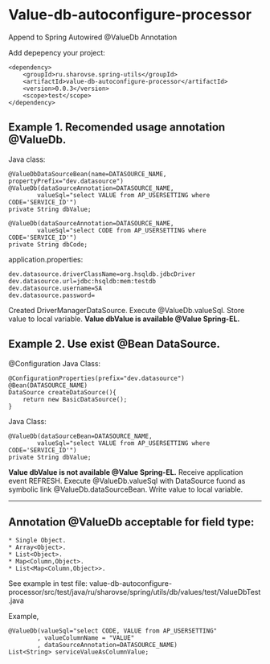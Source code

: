 # Value-db-autoconfigure-processor
Append to Spring Autowired @ValueDb Annotation

Add depepency your project:
	
	<dependency>
		<groupId>ru.sharovse.spring-utils</groupId>
		<artifactId>value-db-autoconfigure-processor</artifactId>
		<version>0.0.3</version>
		<scope>test</scope>
	</dependency>

## Example 1. Recomended usage annotation @ValueDb.

Java class:

	@ValueDbDataSourceBean(name=DATASOURCE_NAME, propertyPrefix="dev.datasource")
	@ValueDb(dataSourceAnnotation=DATASOURCE_NAME,
			valueSql="select VALUE from AP_USERSETTING where CODE='SERVICE_ID'")
	private String dbValue;

	@ValueDb(dataSourceAnnotation=DATASOURCE_NAME,
			valueSql="select CODE from AP_USERSETTING where CODE='SERVICE_ID'")
	private String dbCode;

application.properties:

	dev.datasource.driverClassName=org.hsqldb.jdbcDriver
	dev.datasource.url=jdbc:hsqldb:mem:testdb
	dev.datasource.username=SA
	dev.datasource.password=

Created DriverManagerDataSource.
Execute @ValueDb.valueSql.
Store value to local variable.
**Value dbValue is available @Value Spring-EL.**

## Example 2. Use exist @Bean DataSource.

@Configuration
Java Class:

  	@ConfigurationProperties(prefix="dev.datasource")
  	@Bean(DATASOURCE_NAME)
  	DataSource createDataSource(){
  		return new BasicDataSource();
  	}

Java Class:

	@ValueDb(dataSourceBean=DATASOURCE_NAME,
			valueSql="select VALUE from AP_USERSETTING where CODE='SERVICE_ID'")
	private String dbValue;


**Value dbValue is not available @Value Spring-EL.**
Receive application event REFRESH.
Execute @ValueDb.valueSql with DataSource fuond as symbolic link @ValueDb.dataSourceBean.
Write value to local variable.

---

## Annotation @ValueDb acceptable for field type:

	* Single Object.
	* Array<Object>.
	* List<Object>.
	* Map<Column,Object>.
	* List<Map<Column,Object>>.

See example in test file: value-db-autoconfigure-processor/src/test/java/ru/sharovse/spring/utils/db/values/test/ValueDbTest.java 

Example,

	@ValueDb(valueSql="select CODE, VALUE from AP_USERSETTING"
			, valueColumnName = "VALUE"
			, dataSourceAnnotation=DATASOURCE_NAME)
	List<String> serviceValueAsColumnValue;


